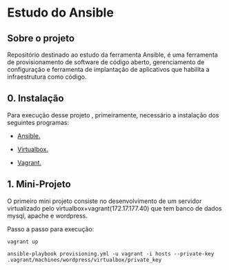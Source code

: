 # Estudo do Ansible

## Sobre o projeto
<p> Repositório destinado ao estudo da ferramenta Ansible, é uma ferramenta de provisionamento de software de código aberto, gerenciamento de configuração e ferramenta de implantação de aplicativos que habilita a infraestrutura como código.
</p>

## 0. Instalação 
<p> Para execução desse projeto , primeiramente, necessário a instalação dos seguintes programas: 
</p>

* <a href = "https://docs.ansible.com/ansible/latest/installation_guide/intro_installation.html?extIdCarryOver=true&sc_cid=701f2000001OH7YAAW" > Ansible. </a>

* <a href = "https://www.virtualbox.org/wiki/Downloads" > Virtualbox. </a>

* <a href = "https://www.vagrantup.com/downloads" > Vagrant. </a>


## 1. Mini-Projeto

<p> O primeiro mini projeto consiste no desenvolvimento de um servidor virtualizado pelo virtualbox+vagrant(172.17.177.40) que tem banco de dados mysql, apache e wordpress.
</p>

<p> Passo a passo para execução:
</p>

~~~
vagrant up
~~~

~~~
ansible-playbook provisioning.yml -u vagrant -i hosts --private-key .vagrant/machines/wordpress/virtualbox/private_key
~~~

